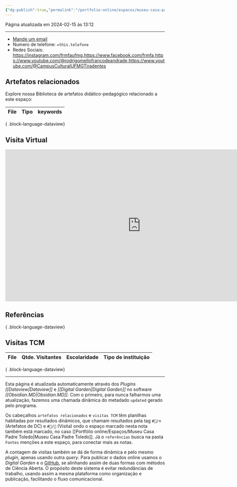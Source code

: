 ```yaml
---
{"dg-publish":true,"permalink":"/portfolio-online/espacos/museu-casa-padre-toledo/","tags":["💼/📍"],"created":"2024-02-14T12:36:18.872-03:00","updated":"2024-02-15T13:14:20.037-03:00"}
---
```


Página atualizada em 2024-02-15 às 13:12
***
- [Mande um email](mailto:`=this.email`)
- Numero de telefone: `=this.telefone`
- Redes Sociais:
	 https://instagram.com/frmfaufmg,https://www.facebook.com/frmfa,https://www.youtube.com/@rodrigomellofrancodeandrade,https://www.youtube.com/@CampusCulturalUFMGTiradentes


## Artefatos relacionados
Explore nossa Biblioteca de artefatos didático-pedagógico relacionado a este espaço:

| File | Tipo | keywords |
| ---- | ---- | -------- |

{ .block-language-dataview}

## Visita Virtual

<iframe src="https://my.matterport.com/show/?m=aLajJVVoDkz" width="853" height="480" frameborder="0" allowfullscreen="allowfullscreen"></iframe>




## Referências


{ .block-language-dataview}



## Visitas TCM
| File | Qtde. Visitantes | Escolaridade | Tipo de instituição |
| ---- | ---------------- | ------------ | ------------------- |

{ .block-language-dataview}




***
Esta página é atualizada automaticamente através dos *Plugins [[Dataview\|Dataview]]* e *[[Digital Garden\|Digital Garden]]* no software *[[Obsidian.MD\|Obsidian.MD]]*. Com o primeiro, para nunca falharmos uma atualização, fazemos uma chamada dinâmica do metadado `updated` gerado pelo programa.

Os cabeçalhos `artefatos relacionados` e `visitas TCM` têm planilhas habitadas por resultados dinâmicos, que chamam resultados pela tag `#💼/⚗️` (Artefatos de DC) e `#💼/📇` (Visita) ondo o espaço marcado nesta nota também está marcado, no caso [[Portfólio online/Espaços/Museu Casa Padre Toledo\|Museu Casa Padre Toledo]].
Já o `referências` busca na pasta `Fontes` menções a este espaço, para conectar mais as notas.

A contagem de visitas também se dá de forma dinâmica e pelo mesmo *plugin*, apenas usando outra *query*. 
Para publicar o dados online usamos o *Digital Garden* e o [GitHub](https://github.com/rededemuseus/temciencianomuseuwiki), se alinhando assim de duas formas com métodos de Ciência Aberta. O propósito deste sistema é evitar redundâncias de trabalho, usando assim a mesma plataforma como organização e publicação, facilitando o fluxo comunicacional.